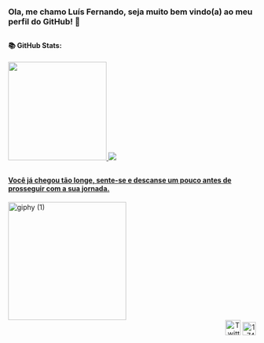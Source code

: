 <h3>Ola, me chamo Luís Fernando, seja muito bem vindo(a) ao meu perfil do GitHub! 🖖 </h1>

##

<h4> 📚 GitHub Stats: </h4>

<div>
  <a href="[https://github.com/Luisfp0](https://github.com/Luisfp0)"> 
  <img height="200px" src="https://github-readme-stats-sigma-five.vercel.app/api?username=Luisfp0&show_icons=true&theme=dark&count_private=true&hide=issues,contribs"/>
  <img src="https://github-readme-stats-sigma-five.vercel.app/api/top-langs/?username=Luisfp0&theme=dark&line_height=30"/>
</div>

##

<h4> Você já chegou tão longe, sente-se e descanse um pouco antes de prosseguir com a sua jornada. </h4>

<div>
<a href="https://im.ge/i/IP6Vo4"><img src="https://i.im.ge/2023/04/03/IP6Vo4.giphy-1.gif" alt="giphy (1)" border="0" width="240"></a>
</div>

<div align="right" style="display: inline_block">
  <a href="https://twitter.com/Luisitus16"><img src="https://i.im.ge/2023/04/05/IYewz8.Twitter-logo-svg.png" alt="Twitter-logo.svg" border-right="15px" width="31"></a>
  <a href="https://www.linkedin.com/in/luis-fernando-de-paulo/"><img src="https://i.im.ge/2023/04/03/IPNupa.174857.png" alt="174857" border="0" width="27"></a>
</div>
